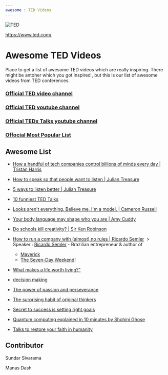 ```yaml
---
awesome : TED Videos
---
```


![TED](https://upload.wikimedia.org/wikipedia/commons/thumb/a/aa/TED_three_letter_logo.svg/2000px-TED_three_letter_logo.svg.png)

https://www.ted.com/

# Awesome TED Videos
Place to get a list of awesome TED videos which are really inspiring. There might be antoher which you got inspired , but this is our list of awesome videos from TED conferences.


### [Official TED video channel](https://www.ted.com/)

### [Official TED youtube channel](https://www.youtube.com/channel/UCAuUUnT6oDeKwE6v1NGQxug)

### [Official TEDx Talks youtube channel](https://www.youtube.com/channel/UCsT0YIqwnpJCM-mx7-gSA4Q)
### [Offocial Most Popular List](https://www.ted.com/playlists/171/the_most_popular_talks_of_all)


## Awesome List


* [How a handful of tech companies control billions of minds every day | Tristan Harris](https://youtu.be/C74amJRp730)

* [How to speak so that people want to listen | Julian Treasure](https://www.youtube.com/watch?v=eIho2S0ZahI&vl=en)

* [5 ways to listen better | Julian Treasure](https://www.youtube.com/watch?v=cSohjlYQI2A)

* [10 funniest TED Talks](https://www.youtube.com/playlist?list=PL0nKakcqb4tRMwpoDZOEVyt_p-QZrKIpC)

* [Looks aren't everything. Believe me, I'm a model. | Cameron Russell](https://www.youtube.com/watch?v=KM4Xe6Dlp0Y)

* [Your body language may shape who you are | Amy Cuddy](https://www.youtube.com/watch?v=Ks-_Mh1QhMc)

* [Do schools kill creativity? | Sir Ken Robinson](https://www.youtube.com/watch?v=iG9CE55wbtY)

* [How to run a company with (almost) no rules | Ricardo Semler](https://www.ted.com/talks/ricardo_semler_how_to_run_a_company_with_almost_no_rules)
  > Speaker : [Ricardo Semler](https://en.wikipedia.org/wiki/Ricardo_Semler) - Brazilian entrepreneur & author of
  * [Maverick](https://en.wikipedia.org/wiki/Maverick_(book))
  * [The Seven-Day Weekend](https://en.wikipedia.org/wiki/The_Seven-Day_Weekend_(book))!

* [What makes a life worth living?"](https://www.ted.com/talks/mihaly_csikszentmihalyi_on_flow)

* [decision making](https://youtu.be/nisSeC81u2M)

* [The power of passion and perseverance](https://www.ted.com/talks/angela_lee_duckworth_grit_the_power_of_passion_and_perseverance)

* [The surprising habit of original thinkers](https://www.ted.com/talks/adam_grant_the_surprising_habits_of_original_thinkers?rid=72cgob5iqyjS#t-912682)

* [Secret to success is setting right goals](https://www.ted.com/talks/john_doerr_why_the_secret_to_success_is_setting_the_right_goals)


* [Quantum computing explained in 10 minutes by Shohini Ghose](https://www.youtube.com/watch?v=QuR969uMICM)

* [Talks to restore your faith in humanity](https://www.ted.com/playlists/216/talks_to_restore_your_faith_in_1%20?utm_campaign=social&utm_medium=referral&utm_source=linkedin.com&utm_content=playlist&utm_term=humanities)

## Contributor

Sundar Sivarama

Manas Dash
